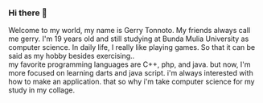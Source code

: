 ### Hi there 👋

Welcome to my world, my name is Gerry Tonnoto. My friends always call me gerry. I'm 19 years old and still studying at Bunda Mulia University as computer science. In daily life, I really like playing games. So that it can be said as my hobby besides exercising..  
my favorite programming languages are C++, php, and java. but now, I'm more focused on learning darts and java script. i'm always interested with how to make an application. that so why i'm take computer science for my study in my collage.
